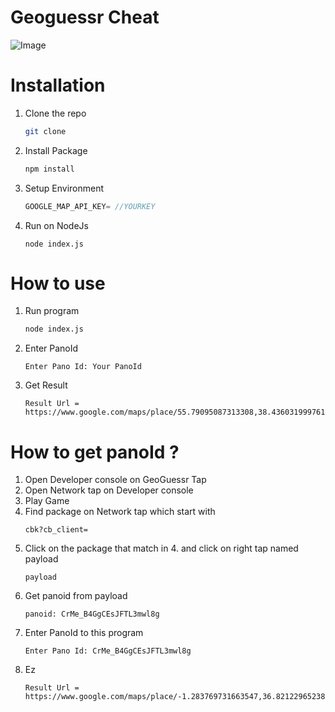 # Geoguessr Cheat

![Image](https://www.geoguessr.com/_next/static/images/logo-dd3c3286e6d14f72653800dbdf5340a0.svg)

# Installation

1. Clone the repo
    ```sh
    git clone 
    ```
2. Install Package
    ```sh
    npm install
    ```
3. Setup Environment
     ```js
    GOOGLE_MAP_API_KEY= //YOURKEY
   ```
4. Run on NodeJs
    ```
    node index.js
    ```
# How to use

1. Run program
    ```sh
    node index.js
    ```
2. Enter PanoId
    ```
    Enter Pano Id: Your PanoId
    ```
3. Get Result
    ```
    Result Url = https://www.google.com/maps/place/55.79095087313308,38.43603199976145
    ```

# How to get panoId ?

1. Open Developer console on GeoGuessr Tap
2. Open Network tap on Developer console
3. Play Game
4. Find package on Network tap which start with 
    ```
    cbk?cb_client=
    ```
5. Click on the package that match in 4. and click on right tap named payload
    ```
    payload
    ```
6. Get panoid from payload
    ```
    panoid: CrMe_B4GgCEsJFTL3mwl8g
    ```
7. Enter PanoId to this program
    ```
    Enter Pano Id: CrMe_B4GgCEsJFTL3mwl8g
    ```
8. Ez
    ```
    Result Url = https://www.google.com/maps/place/-1.283769731663547,36.82122965238813
    ```